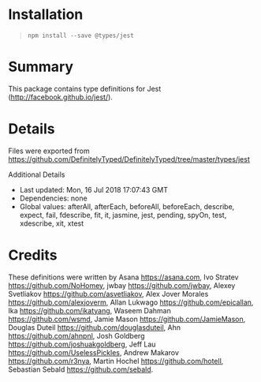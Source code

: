 # Installation
> `npm install --save @types/jest`

# Summary
This package contains type definitions for Jest (http://facebook.github.io/jest/).

# Details
Files were exported from https://github.com/DefinitelyTyped/DefinitelyTyped/tree/master/types/jest

Additional Details
 * Last updated: Mon, 16 Jul 2018 17:07:43 GMT
 * Dependencies: none
 * Global values: afterAll, afterEach, beforeAll, beforeEach, describe, expect, fail, fdescribe, fit, it, jasmine, jest, pending, spyOn, test, xdescribe, xit, xtest

# Credits
These definitions were written by Asana <https://asana.com>, Ivo Stratev <https://github.com/NoHomey>, jwbay <https://github.com/jwbay>, Alexey Svetliakov <https://github.com/asvetliakov>, Alex Jover Morales <https://github.com/alexjoverm>, Allan Lukwago <https://github.com/epicallan>, Ika <https://github.com/ikatyang>, Waseem Dahman <https://github.com/wsmd>, Jamie Mason <https://github.com/JamieMason>, Douglas Duteil <https://github.com/douglasduteil>, Ahn <https://github.com/ahnpnl>, Josh Goldberg <https://github.com/joshuakgoldberg>, Jeff Lau <https://github.com/UselessPickles>, Andrew Makarov <https://github.com/r3nya>, Martin Hochel <https://github.com/hotell>, Sebastian Sebald <https://github.com/sebald>.
